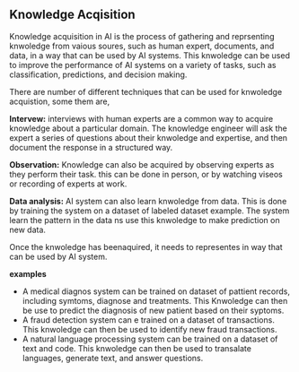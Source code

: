 ## Knowledge Acqisition

Knowledge acquisition in AI is the process of gathering and reprsenting knwoledge from vaious soures, such as human expert, documents, and data, in a way that can be used by AI systems. This knwoledge can be used to improve the performance of AI systems on a variety of tasks, such as classification, predictions, and decision making.

There are number of different techniques that can be used for knwoledge acquistion, some them are,

**Intervew:** interviews with human experts are a common way to acquire knowledge about a particular domain. The knowledge engineer will ask the expert a series of questions about their knwoledge and expertise, and then document the response in a structured way.

**Observation:** Knowledge can also be acquired by observing experts as they perform their task. this can be done in person, or by watching viseos or recording of experts at work.

**Data analysis:** AI system can also learn knwoledge from data. This is done by training the system on a dataset of labeled dataset example. The system learn the pattern in the data ns use this knwoledge to make prediction on new data.

Once the knwoledge has beenaquired, it needs to representes in way that can be used by AI system.


**examples**

* A medical diagnos system can be trained on dataset of pattient records, including symtoms, diagnose and treatments. This Knwoledge can then be use to predict the diagnosis of new patient based on their syptoms.
* A fraud detection system can e trained on a dataset of transactions. This knwoledge can then be used to identify new fraud transactions.
* A natural language processing system can be trained on a dataset of text and code. This knwoledge can then be used to transalate languages, generate text, and answer questions.

